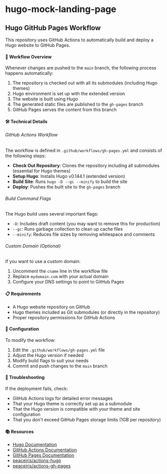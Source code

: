 # hugo-mock-landing-page

## Hugo GitHub Pages Workflow

This repository uses GitHub Actions to automatically build and deploy a Hugo website to GitHub Pages.

#### 🚀 Workflow Overview

Whenever changes are pushed to the `main` branch, the following process happens automatically:

1. The repository is checked out with all its submodules (including Hugo themes)
2. Hugo environment is set up with the extended version
3. The website is built using Hugo
4. The generated static files are published to the `gh-pages` branch
5. GitHub Pages serves the content from this branch

#### 🛠️ Technical Details

###### GitHub Actions Workflow

The workflow is defined in `.github/workflows/gh-pages.yml` and consists of the following steps:

- **Check Out Repository**: Clones the repository including all submodules (essential for Hugo themes)
- **Setup Hugo**: Installs Hugo v0.144.1 (extended version)
- **Build Site**: Runs `hugo -D --gc --minify` to build the site
- **Deploy**: Pushes the built site to the `gh-pages` branch

###### Build Command Flags

The Hugo build uses several important flags:

- `-D`: Includes draft content (you may want to remove this for production)
- `--gc`: Runs garbage collection to clean up cache files
- `--minify`: Reduces file sizes by removing whitespace and comments

###### Custom Domain (Optional)

If you want to use a custom domain:

1. Uncomment the `cname` line in the workflow file
2. Replace `mydomain.com` with your actual domain
3. Configure your DNS settings to point to GitHub Pages

#### 📋 Requirements

- A Hugo website repository on GitHub
- Hugo themes included as Git submodules (or directly in the repository)
- Proper repository permissions for GitHub Actions

#### 🔧 Configuration

To modify the workflow:

1. Edit the `.github/workflows/gh-pages.yml` file
2. Adjust the Hugo version if needed
3. Modify build flags to suit your needs
4. Commit and push changes to the `main` branch

#### 🚨 Troubleshooting

If the deployment fails, check:

- GitHub Actions logs for detailed error messages
- That your Hugo theme is correctly set up as a submodule
- That the Hugo version is compatible with your theme and site configuration
- That you don't exceed GitHub Pages storage limits (1GB per repository)

#### 📚 Resources

- [Hugo Documentation](https://gohugo.io/documentation/)
- [GitHub Actions Documentation](https://docs.github.com/en/actions)
- [GitHub Pages Documentation](https://docs.github.com/en/pages)
- [peaceiris/actions-hugo](https://github.com/peaceiris/actions-hugo)
- [peaceiris/actions-gh-pages](https://github.com/peaceiris/actions-gh-pages)
